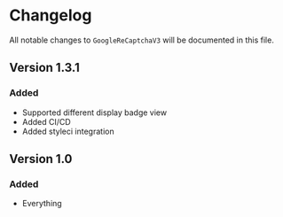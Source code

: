 # Changelog

All notable changes to `GoogleReCaptchaV3` will be documented in this file.


## Version 1.3.1

### Added
- Supported different display badge view
- Added CI/CD
- Added styleci integration

## Version 1.0

### Added
- Everything

